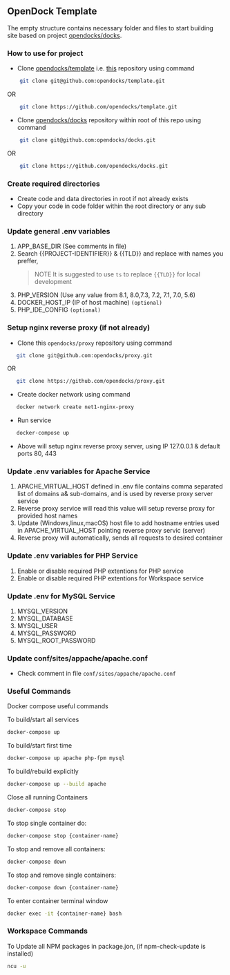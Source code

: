 ## OpenDock Template

The empty structure contains necessary folder and files to start building site based on project [opendocks/docks](https://github.com/opendocks/docks).

### How to use for project
- Clone [opendocks/template](https://github.com/opendocks/docks) i.e. [this](https://github.com/opendocks/docks) repository using command
```bash
    git clone git@github.com:opendocks/template.git
```
OR 
```bash
    git clone https://github.com/opendocks/template.git
```

- Clone [opendocks/docks](https://github.com/opendocks/docks) repository within root of this repo using command
```bash
    git clone git@github.com:opendocks/docks.git
```
OR 
```bash
    git clone https://github.com/opendocks/docks.git
```

### Create required directories
- Create code and data directories in root if not already exists
- Copy your code in code folder within the root directory or any sub directory

### Update general .env variables
   1. APP_BASE_DIR (See comments in file)
   2. Search {{PROJECT-IDENTIFIER}} & {{TLD}} and replace with names you preffer, 
      > NOTE It is suggested to use `ts` to replace `{{TLD}}` for local development
   3. PHP_VERSION (Use any value from 8.1, 8.0,7.3, 7.2, 7.1, 7.0, 5.6)
   4. DOCKER_HOST_IP (IP of host machine) `(optional)`
   5. PHP_IDE_CONFIG `(optional)`

### Setup nginx reverse proxy (if not already)
   - Clone this `opendocks/proxy` repository using command
   ```bash
      git clone git@github.com:opendocks/proxy.git
   ```
   OR 
   ```bash
      git clone https://github.com/opendocks/proxy.git
   ```
   - Create docker network using command
   ```bash
      docker network create net1-nginx-proxy
   ```
   - Run service
   ```bash
      docker-compose up
   ```
   - Above will setup nginx reverse proxy server, using IP 127.0.0.1 & default ports 80, 443 

### Update .env variables for Apache Service
   1. APACHE_VIRTUAL_HOST defined in .env file contains comma separated list of domains a& sub-domains, and is used by reverse proxy server service
   2. Reverse proxy service will read this value will setup reverse proxy for provided host names
   3. Update (Windows,linux,macOS) host file to add hostname entries used in APACHE_VIRTUAL_HOST pointing reverse proxy servic (server)
   4. Reverse proxy will automatically, sends all requests to desired container
      
### Update .env variables for PHP Service
   1. Enable or disable required PHP extentions for PHP service
   2. Enable or disable required PHP extentions for Workspace service

### Update .env for MySQL Service
   1. MYSQL_VERSION
   2. MYSQL_DATABASE
   3. MYSQL_USER
   4. MYSQL_PASSWORD
   5. MYSQL_ROOT_PASSWORD  

### Update conf/sites/appache/apache.conf
- Check comment in file `conf/sites/appache/apache.conf`


### Useful Commands

Docker compose useful commands
   
To build/start all services
```bash
docker-compose up
```
  
To build/start first time
```bash
docker-compose up apache php-fpm mysql
```

To build/rebuild explicitly
```bash
docker-compose up --build apache 
```

Close all running Containers
```bash
docker-compose stop
```

To stop single container do:
```bash
docker-compose stop {container-name}
```

To stop and remove all containers:
```bash
docker-compose down
```

To stop and remove single containers:
```bash
docker-compose down {container-name}
```

To enter container terminal window
```bash
docker exec -it {container-name} bash
```


### Workspace Commands
To Update all NPM packages in package.jon, (if npm-check-update is installed)
```bash
ncu -u
```